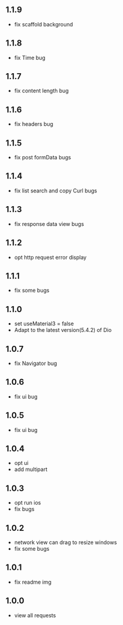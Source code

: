## 1.1.9
* fix scaffold background

## 1.1.8
* fix Time bug

## 1.1.7
* fix content length bug

## 1.1.6
* fix headers bug

## 1.1.5
* fix post formData bugs

## 1.1.4
* fix list search and copy Curl bugs

## 1.1.3
* fix response data view bugs

## 1.1.2
* opt http request error display

## 1.1.1
* fix some bugs

## 1.1.0
* set useMaterial3 = false
* Adapt to the latest version(5.4.2) of Dio

## 1.0.7
* fix Navigator bug

## 1.0.6
* fix ui bug

## 1.0.5
* fix ui bug

## 1.0.4
* opt ui
* add multipart

## 1.0.3
* opt run ios
* fix bugs

## 1.0.2
* network view can drag to resize windows
* fix some bugs

## 1.0.1
* fix readme img

## 1.0.0
* view all requests
